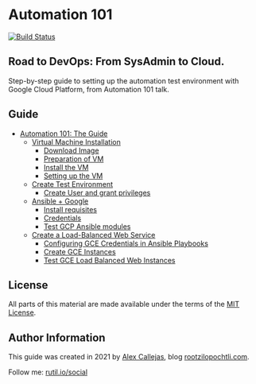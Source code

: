 # Automation 101
[![Build Status](https://travis-ci.com/rootzilopochtli/automation-101.svg?branch=main)](https://travis-ci.com/rootzilopochtli/automation-101)

## Road to DevOps: From SysAdmin to Cloud. 

Step-by-step guide to setting up the automation test environment with Google Cloud Platform, from Automation 101 talk.

Guide
-------
* [Automation 101: The Guide](https://github.com/rootzilopochtli/automation-101/blob/main/automation-101-guide.adoc)
  * [Virtual Machine Installation](https://github.com/rootzilopochtli/automation-101/blob/main/automation-101-guide.adoc#virtual-machine-installation)
    * [Download Image](https://github.com/rootzilopochtli/automation-101/blob/main/automation-101-guide.adoc#download-image)
    * [Preparation of VM](https://github.com/rootzilopochtli/automation-101/blob/main/automation-101-guide.adoc#preparation-of-vm)
    * [Install the VM](https://github.com/rootzilopochtli/automation-101/blob/main/automation-101-guide.adoc#install-the-vm)
    * [Setting up the VM](https://github.com/rootzilopochtli/automation-101/blob/main/automation-101-guide.adoc#setting-up-the-vm)
  * [Create Test Environment](https://github.com/rootzilopochtli/automation-101/blob/main/automation-101-guide.adoc#create-test-environment)
    * [Create User and grant privileges](https://github.com/rootzilopochtli/automation-101/blob/main/automation-101-guide.adoc#create-user-and-grant-privileges)
  * [Ansible + Google](https://github.com/rootzilopochtli/automation-101/blob/main/automation-101-guide.adoc#ansible-google)
    * [Install requisites](https://github.com/rootzilopochtli/automation-101/blob/main/automation-101-guide.adoc#install-requisites)
    * [Credentials](https://github.com/rootzilopochtli/automation-101/blob/main/automation-101-guide.adoc#credentials)
    * [Test GCP Ansible modules](https://github.com/rootzilopochtli/automation-101/blob/main/automation-101-guide.adoc#test-gcp-ansible-modules)
  * [Create a Load-Balanced Web Service](https://github.com/rootzilopochtli/automation-101/blob/main/automation-101-guide.adoc#create-a-load-balanced-web-service)
    * [Configuring GCE Credentials in Ansible Playbooks](https://github.com/rootzilopochtli/automation-101/blob/main/automation-101-guide.adoc#configuring-gce-credentials-in-ansible-playbooks)
    * [Create GCE Instances](https://github.com/rootzilopochtli/automation-101/blob/main/automation-101-guide.adoc#create-gce-instances)
    * [Test GCE Load Balanced Web Instances](https://github.com/rootzilopochtli/automation-101/blob/main/automation-101-guide.adoc#test-gce-load-balanced-web-instances)

License
-------

All parts of this material are made available under the terms of the [MIT License](LICENSE).

Author Information
------------------

This guide was created in 2021 by [Alex Callejas](https://www.twitter.com/dark_axl), blog [rootzilopochtli.com](https://www.rootzilopochtli.com/).

Follow me: [rutil.io/social](http://rutil.io/social)
